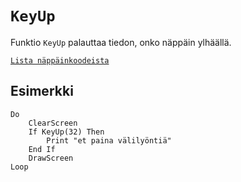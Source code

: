 `KeyUp`
==========

Funktio `KeyUp` palauttaa tiedon, onko näppäin ylhäällä. 

[`Lista näppäinkoodeista`](manual:keycodes)

Esimerkki
----------

    Do
        ClearScreen
        If KeyUp(32) Then
            Print "et paina välilyöntiä"
        End If
        DrawScreen
    Loop
